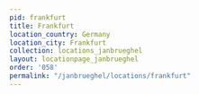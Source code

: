 ```yaml
---
pid: frankfurt
title: Frankfurt
location_country: Germany
location_city: Frankfurt
collection: locations_janbrueghel
layout: locationpage_janbrueghel
order: '058'
permalink: "/janbrueghel/locations/frankfurt"
---
```

